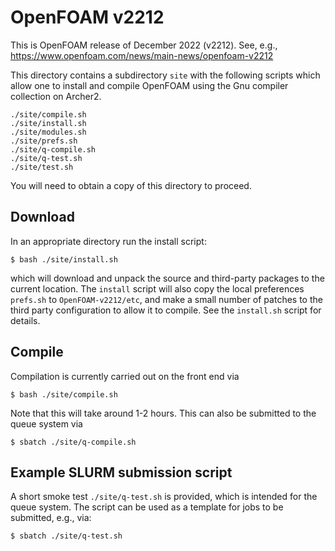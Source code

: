 # OpenFOAM v2212

This is OpenFOAM release of December 2022 (v2212).
See, e.g., https://www.openfoam.com/news/main-news/openfoam-v2212


This directory contains a subdirectory `site` with the
following scripts which allow one to install and compile OpenFOAM
using the Gnu compiler collection on Archer2.
```
./site/compile.sh
./site/install.sh
./site/modules.sh
./site/prefs.sh
./site/q-compile.sh
./site/q-test.sh
./site/test.sh
```

You will need to obtain a copy of this directory to proceed.

## Download

In an appropriate directory run the install script:
```
$ bash ./site/install.sh
```
which will download and unpack the source and third-party packages to the
current location. The `install` script will also copy the local
preferences `prefs.sh` to `OpenFOAM-v2212/etc`, and make a small number of
patches to the third party configuration to allow it to compile. See
the `install.sh` script for details.

## Compile

Compilation is currently carried out on the front end via
```
$ bash ./site/compile.sh
```
Note that this will take around 1-2 hours. This can also be submitted
to the queue system via
```
$ sbatch ./site/q-compile.sh
```

## Example SLURM submission script

A short smoke test `./site/q-test.sh` is provided, which is intended for the
queue system. The script can be used as a template for jobs to be
submitted, e.g., via:
```
$ sbatch ./site/q-test.sh
```

